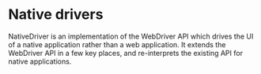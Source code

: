 # Native drivers

NativeDriver is an implementation of the WebDriver API which drives the UI of a native application rather than a web application. It extends the WebDriver API in a few key places, and re-interprets the existing API for native applications.